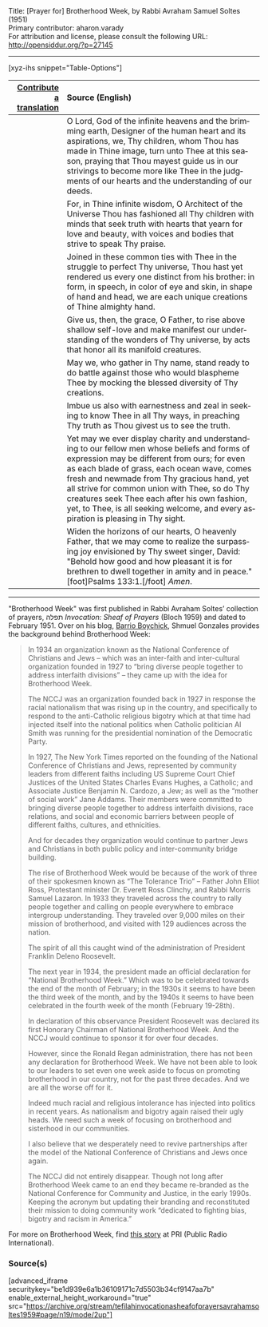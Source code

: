 <html>
<head></head>
<body>
Title: [Prayer for] Brotherhood Week, by Rabbi Avraham Samuel Soltes (1951)<br />
Primary contributor: aharon.varady<br />
For attribution and license, please consult the following URL: <a href="http://opensiddur.org/?p=27145">http://opensiddur.org/?p=27145</a>
<p />
<hr />

[xyz-ihs snippet="Table-Options"]<table style="margin-left: auto; margin-right: auto;" class="draggable">
<thead><tr><th id="x" style="text-align: right;"><a href="https://opensiddur.org/contributing/upload/">Contribute a translation</a></th><th style="text-align: left;">Source (English)</th></tr></thead>
<tbody>
<tr><td style="vertical-align:top;">
<div class="liturgy" lang="he">

</span></div></td>
 
<td style="vertical-align:top;">
<div class="english" lang="en">
O Lord,
God of the infinite heavens
and the brimming earth,
Designer of the human heart
and its aspirations,
we, Thy children,
whom Thou has made in Thine image,
turn unto Thee at this season,
praying
that Thou mayest guide us in our strivings
to become more like Thee
in the judgments of our hearts
and the understanding of our deeds.
</div></td></tr>


<tr><td style="vertical-align:top;">
<div class="liturgy" lang="he">

</span></div></td>
 
<td style="vertical-align:top;">
<div class="english" lang="en">
For, in Thine infinite wisdom,
O Architect of the Universe
Thou has fashioned all Thy children
with minds that seek truth
with hearts that yearn for love and 
beauty,
with voices and bodies that strive to
speak Thy praise.
</div></td></tr>


<tr><td style="vertical-align:top;">
<div class="liturgy" lang="he">

</span></div></td>
 
<td style="vertical-align:top;">
<div class="english" lang="en">
Joined in these common ties with Thee
in the struggle to perfect Thy
universe,
Thou hast yet rendered us
every one
distinct from his brother:
in form,
in speech,
in color of eye and skin,
in shape of hand and head,
we are
each
unique creations of Thine almighty hand.
</div></td></tr>


<tr><td style="vertical-align:top;">
<div class="liturgy" lang="he">

</span></div></td>
 
<td style="vertical-align:top;">
<div class="english" lang="en">
Give us,
then,
the grace,
O Father,
to rise above shallow self-love
and make manifest
our understanding
of the wonders of Thy
universe,
by acts
that honor all its manifold
creatures.
</div></td></tr>


<tr><td style="vertical-align:top;">
<div class="liturgy" lang="he">

</span></div></td>
 
<td style="vertical-align:top;">
<div class="english" lang="en">
May we,
who gather in Thy name,
stand ready to do battle
against those who would blaspheme Thee
by mocking the blessed diversity
of Thy creations.
</div></td></tr>


<tr><td style="vertical-align:top;">
<div class="liturgy" lang="he">

</span></div></td>
 
<td style="vertical-align:top;">
<div class="english" lang="en">
Imbue us
also
with earnestness and zeal
in seeking to know Thee
in all Thy ways,
in preaching Thy truth
as Thou givest us to see the truth.
</div></td></tr>


<tr><td style="vertical-align:top;">
<div class="liturgy" lang="he">

</span></div></td>
 
<td style="vertical-align:top;">
<div class="english" lang="en">
Yet may we ever display charity and
understanding
to our fellow men
whose beliefs and forms of expression
may be different from ours;
for even as each blade of grass,
each ocean wave,
comes fresh and newmade
from Thy gracious hand,
yet all strive for common union
with Thee,
so do Thy creatures seek Thee
each after his own fashion,
yet, to Thee,
is all seeking welcome,
and every aspiration
is pleasing in Thy sight.
</div></td></tr>


<tr><td style="vertical-align:top;">
<div class="liturgy" lang="he">

</span></div></td>
 
<td style="vertical-align:top;">
<div class="english" lang="en">
Widen the horizons of our hearts,
O heavenly Father,
that we may come to realize
the surpassing joy
envisioned by Thy sweet singer,
David:
"Behold
how good and how pleasant it is
for brethren to dwell together
in amity and in peace."[foot]Psalms 133:1.[/foot]
<em>Amen</em>.
</div></td></tr>
</tbody></table>

<hr />

"Brotherhood Week" was first published in Rabbi Avraham Soltes’ collection of prayers, תפלה <em>Invocation: Sheaf of Prayers</em> (Bloch 1959) and dated to February 1951. Over on his blog, <a href="https://barrioboychik.com/2018/02/28/did-you-know-its-national-brotherhood-week/">Barrio Boychick</a>, Shmuel Gonzales provides the background behind Brotherhood Week:

<blockquote>In 1934 an organization known as the National Conference of Christians and Jews – which was an inter-faith and inter-cultural organization founded in 1927 to “bring diverse people together to address interfaith divisions” – they came up with the idea for Brotherhood Week.

The NCCJ was an organization founded back in 1927 in response the racial nationalism that was rising up in the country, and specifically to respond to the anti-Catholic religious bigotry which at that time had injected itself into the national politics when Catholic politician Al Smith was running for the presidential nomination of the Democratic Party.

In 1927, The New York Times reported on the founding of the National Conference of Christians and Jews, represented by community leaders from different faiths including US Supreme Court Chief Justices of the United States Charles Evans Hughes, a Catholic; and Associate Justice Benjamin N. Cardozo, a Jew; as well as the “mother of social work” Jane Addams. Their members were committed to bringing diverse people together to address interfaith divisions, race relations, and social and economic barriers between people of different faiths, cultures, and ethnicities.

And for decades they organization would continue to partner Jews and Christians in both public policy and inter-community bridge building.

The rise of Brotherhood Week would be because of the work of three of their spokesmen known as “The Tolerance Trio” – Father John Elliot Ross, Protestant minister Dr. Everett Ross Clinchy, and Rabbi Morris Samuel Lazaron. In 1933 they traveled across the country to rally people together and calling on people everywhere to embrace intergroup understanding. They traveled over 9,000 miles on their mission of brotherhood, and visited with 129 audiences across the nation.

The spirit of all this caught wind of the administration of President Franklin Deleno Roosevelt.

The next year in 1934, the president made an official declaration for “National Brotherhood Week.” Which was to be celebrated towards the end of the month of February; in the 1930s it seems to have been the third week of the month, and by the 1940s it seems to have been celebrated in the fourth week of the month (February 19-28th).

In declaration of this observance President Roosevelt was declared its first Honorary Chairman of National Brotherhood Week. And the NCCJ would continue to sponsor it for over four decades.

However, since the Ronald Regan administration, there has not been any declaration for Brotherhood Week. We have not been able to look to our leaders to set even one week aside to focus on promoting brotherhood in our country, not for the past three decades. And we are all the worse off for it.

Indeed much racial and religious intolerance has injected into politics in recent years. As nationalism and bigotry again raised their ugly heads. We need such a week of focusing on brotherhood and sisterhood in our communities.

I also believe that we desperately need to revive partnerships after the model of the National Conference of Christians and Jews once again.

The NCCJ did not entirely disappear. Though not long after Brotherhood Week came to an end they became re-branded as the National Conference for Community and Justice, in the early 1990s. Keeping the acronym but updating their branding and reconstituted their mission to doing community work “dedicated to fighting bias, bigotry and racism in America.”</blockquote>

For more on Brotherhood Week, find <a href="https://www.pri.org/stories/2018-02-21/whatever-became-national-brotherhood-week">this story</a> at PRI (Public Radio International).

<h3>Source(s)</h3>

[advanced_iframe securitykey="be1d939e6a1b36109171c7d5503b34cf9147aa7b" enable_external_height_workaround="true" src="https://archive.org/stream/tefilahinvocationasheafofprayersavrahamsoltes1959#page/n19/mode/2up"]
</body>
</html>